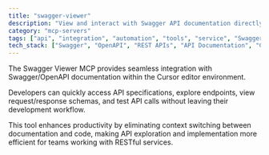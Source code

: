 ```yaml
---
title: "swagger-viewer"
description: "View and interact with Swagger API documentation directly in Cursor editor."
category: "mcp-servers"
tags: ["api", "integration", "automation", "tools", "service", "Swagger", "OpenAPI", "RESTful services"]
tech_stack: ["Swagger", "OpenAPI", "REST APIs", "API Documentation", "Cursor editor"]
---
```


The Swagger Viewer MCP provides seamless integration with Swagger/OpenAPI documentation within the Cursor editor environment. 

Developers can quickly access API specifications, explore endpoints, view request/response schemas, and test API calls without leaving their development workflow. 

This tool enhances productivity by eliminating context switching between documentation and code, making API exploration and implementation more efficient for teams working with RESTful services.